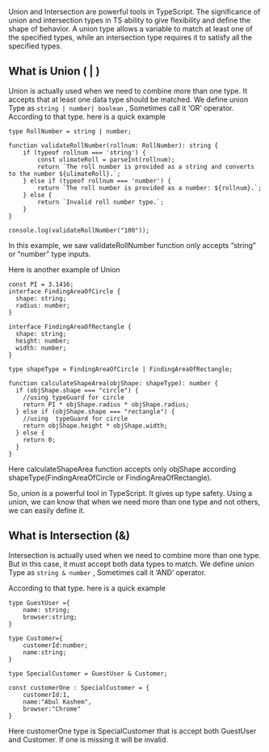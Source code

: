 Union and Intersection are powerful tools in TypeScript. The significance of union and intersection types in  TS ability to give flexibility and define the shape of behavior. A union type allows a variable to match at least one of the specified types, while an intersection type requires it to satisfy all the specified types.

## What is Union ( | )

Union is actually used when we need to combine more than one type. It accepts that at least one data type should be matched.  We define union Type as `string | number| boolean` , Sometimes call it ‘OR’ operator.
According to that type. here is a quick example

```tsx
type RollNumber = string | number;

function validateRollNumber(rollnum: RollNumber): string {
    if (typeof rollnum === 'string') {
        const ulimateRoll = parseInt(rollnum);
        return `The roll number is provided as a string and converts to the number ${ulimateRoll}.`;
    } else if (typeof rollnum === 'number') {
        return `The roll number is provided as a number: ${rollnum}.`;
    } else {
        return `Invalid roll number type.`;
    }
}

console.log(validateRollNumber("100"));
```

In this example, we saw validateRollNumber function only accepts “string”  or “number” type inputs.  

Here is another example of Union

```tsx
const PI = 3.1416;
interface FindingAreaOfCircle {
  shape: string;
  radius: number;
}

interface FindingAreaOfRectangle {
  shape: string;
  height: number;
  width: number;
}

type shapeType = FindingAreaOfCircle | FindingAreaOfRectangle;

function calculateShapeArea(objShape: shapeType): number {
  if (objShape.shape === "circle") {
    //using typeGuard for circle
    return PI * objShape.radius * objShape.radius;
  } else if (objShape.shape === "rectangle") {
    //using  typeGuard for circle
    return objShape.height * objShape.width;
  } else {
    return 0;
  }
}
```

Here calculateShapeArea function accepts only objShape according  shapeType(FindingAreaOfCircle or FindingAreaOfRectangle).

So, union is a powerful tool in TypeScript. It gives up type safety. Using a union, we can know that when we need more than one type and not others, we can easily define it.

## What is Intersection (&)

Intersection is actually used when we need to combine more than one type. But in this case, it must accept both data types to match.  We define union Type as `string & number` , Sometimes call it ‘AND’ operator.

According to that type. here is a quick example

```tsx
type GuestUser ={
    name: string;
    browser:string;
}

type Customer={
    customerId:number;
    name:string;
}

type SpecialCustomer = GuestUser & Customer;

const customerOne : SpecialCustomer = {
    customerId:1,
    name:"Abul Kashem",
    browser:"Chrome"
}  
```

Here customerOne type is SpecialCustomer  that is accept both GuestUser  and Customer. If one is missing it will be invalid.